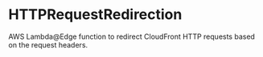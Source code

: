 # HTTPRequestRedirection
AWS Lambda@Edge function to redirect CloudFront HTTP requests based on the request headers.
